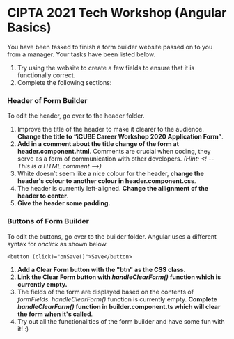 # CIPTA 2021 Tech Workshop (Angular Basics)
You have been tasked to finish a form builder website passed on to you from a manager. Your tasks have been listed below.
1. Try using the website to create a few fields to ensure that it is functionally correct.
2. Complete the following sections:

### Header of Form Builder
To edit the header, go over to the header folder.
1. Improve the title of the header to make it clearer to the audience. **Change the title to “iCUBE Career Workshop 2020 Application Form”**.
2. **Add in a comment about the title change of the form at header.component.html**. Comments are crucial when coding, they serve as a form of communication with other developers. *(Hint: <! -- This is a HTML comment -->)*
3. White doesn’t seem like a nice colour for the header, **change the header's colour to another colour in header.component.css**.
4. The header is currently left-aligned. **Change the allignment of the header to center**.
5. **Give the header some padding.**

### Buttons of Form Builder
To edit the buttons, go over to the builder folder. 
Angular uses a different syntax for *onclick* as shown below.
```
<button (click)="onSave()">Save</button>
```
1. **Add a Clear Form button with the "btn" as the CSS class**.
2. **Link the Clear Form button with *handleClearForm()* function which is currently empty.** 
3. The fields of the form are displayed based on the contents of *formFields*. *handleClearForm()* function is currently empty. **Complete *handleClearForm()* function in builder.component.ts which will clear the form when it's called**.
4. Try out all the functionalities of the form builder and have some fun with it! :) 
